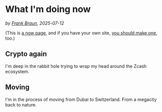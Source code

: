 # What I'm doing now

*by [Frank Braun](https://frankbraun.org), 2025-07-12*

(This is [a now page](https://nownownow.com/about), and if you have your own site, [you should make one](https://nownownow.com/about), too.)

## Crypto again

I'm deep in the rabbit hole trying to wrap my head around the Zcash ecosystem.

## Moving

I'm in the process of moving from Dubai to Switzerland.
From a megacity back to nature.
